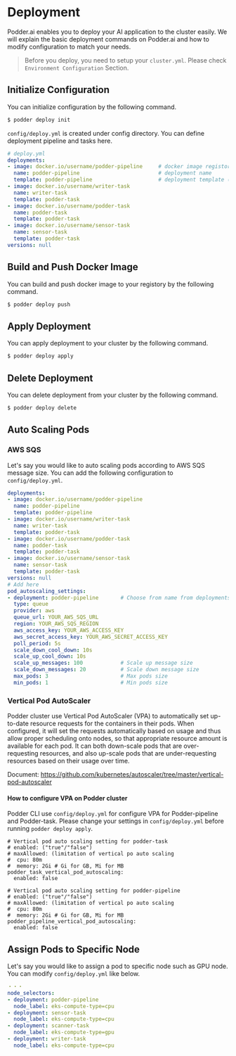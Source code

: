 # Deployment
Podder.ai enables you to deploy your AI application to the cluster easily. We will explain the basic deployment commands on Podder.ai and how to modify configuration to match your needs.
> Before you deploy, you need to setup your `cluster.yml`. Please check `Environment Configuration` Section.

## Initialize Configuration
You can initialize configuration by the following command.
```bash
$ podder deploy init
```

`config/deploy.yml` is created under config directory. You can define deployment pipeline and tasks here.
```yaml
# deploy.yml
deployments:
- image: docker.io/username/podder-pipeline     # docker image registory
  name: podder-pipeline                         # deployment name
  template: podder-pipeline                     # deployment template (podder-pipeline or podder-task)
- image: docker.io/username/writer-task
  name: writer-task
  template: podder-task
- image: docker.io/username/podder-task
  name: podder-task
  template: podder-task
- image: docker.io/username/sensor-task
  name: sensor-task
  template: podder-task
versions: null
```

## Build and Push Docker Image
You can build and push docker image to your registory by the following command.
```bash
$ podder deploy push
```

## Apply Deployment
You can apply deployment to your cluster by the following command.
```bash
$ podder deploy apply
```

## Delete Deployment
You can delete deployment from your cluster by the following command.
```bash
$ podder deploy delete
```

## Auto Scaling Pods
### AWS SQS
Let's say you would like to auto scaling pods according to AWS SQS message size. You can add the following configuration to `config/deploy.yml`.
```yaml
deployments:
- image: docker.io/username/podder-pipeline
  name: podder-pipeline
  template: podder-pipeline
- image: docker.io/username/writer-task
  name: writer-task
  template: podder-task
- image: docker.io/username/podder-task
  name: podder-task
  template: podder-task
- image: docker.io/username/sensor-task
  name: sensor-task
  template: podder-task
versions: null
# Add here
pod_autoscaling_settings:
- deployment: podder-pipeline       # Choose from name from deployments
  type: queue
  provider: aws
  queue_url: YOUR_AWS_SQS_URL
  region: YOUR_AWS_SQS_REGION
  aws_access_key: YOUR_AWS_ACCESS_KEY
  aws_secret_access_key: YOUR_AWS_SECRET_ACCESS_KEY
  poll_period: 5s
  scale_down_cool_down: 10s
  scale_up_cool_down: 10s
  scale_up_messages: 100            # Scale up message size
  scale_down_messages: 20           # Scale down message size
  max_pods: 3                       # Max pods size
  min_pods: 1                       # Min pods size
```

### Vertical Pod AutoScaler
Podder cluster use Vertical Pod AutoScaler (VPA) to automatically set up-to-date resource requests for the containers in their pods. When configured, it will set the requests automatically based on usage and thus allow proper scheduling onto nodes, so that appropriate resource amount is available for each pod. It can both down-scale pods that are over-requesting resources, and also up-scale pods that are under-requesting resources based on their usage over time.

Document: https://github.com/kubernetes/autoscaler/tree/master/vertical-pod-autoscaler

#### How to configure VPA on Podder cluster
Podder CLI use `config/deploy.yml` for configure VPA for Podder-pipeline and Podder-task. Please change your settings in `config/deploy.yml` before running `podder deploy apply`.

```
# Vertical pod auto scaling setting for podder-task
# enabled: ("true"/"false")
# maxAllowed: (limitation of vertical po auto scaling
#  cpu: 80m
#  memory: 2Gi # Gi for GB, Mi for MB
podder_task_vertical_pod_autoscaling:
  enabled: false

# Vertical pod auto scaling setting for podder-pipeline
# enabled: ("true"/"false")
# maxAllowed: (limitation of vertical po auto scaling
#  cpu: 80m
#  memory: 2Gi # Gi for GB, Mi for MB
podder_pipeline_vertical_pod_autoscaling:
  enabled: false
```

## Assign Pods to Specific Node
Let's say you would like to assign a pod to specific node such as GPU node. You can modify `config/deploy.yml` like below.
```yaml
・・・
node_selectors:
- deployment: podder-pipeline
  node_label: eks-compute-type=cpu
- deployment: sensor-task
  node_label: eks-compute-type=cpu
- deployment: scanner-task
  node_label: eks-compute-type=gpu
- deployment: writer-task
  node_label: eks-compute-type=cpu
```
